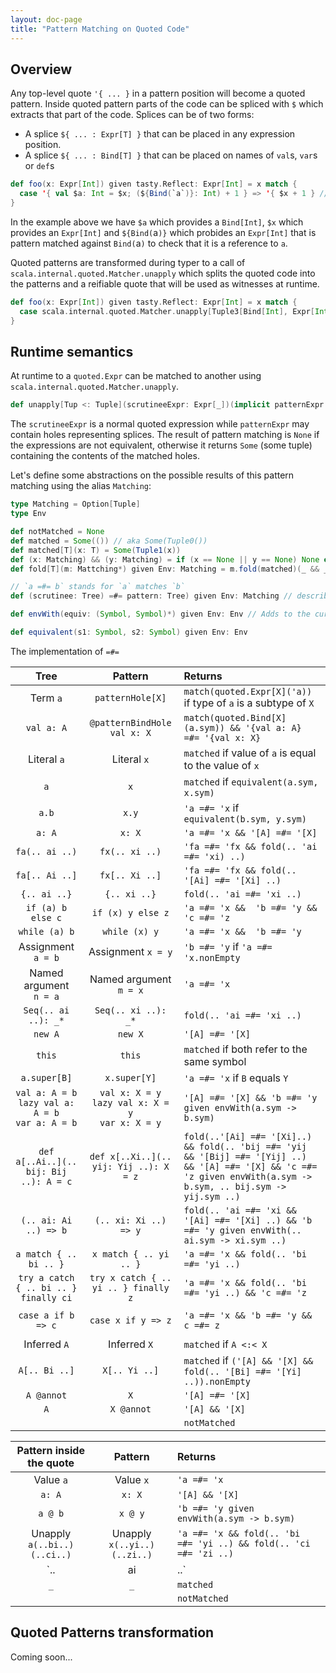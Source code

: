 ```yaml
---
layout: doc-page
title: "Pattern Matching on Quoted Code"
---
```



## Overview

Any top-level quote `'{ ... }` in a pattern position will become a quoted pattern. Inside quoted pattern parts of the code can be spliced with `$` which extracts that part of the code.
Splices can be of two forms:
* A splice `${ ... : Expr[T] }` that can be placed in any expression position.
* A splice `${ ... : Bind[T] }` that can be placed on names of `val`s, `var`s or `def`s

```scala
def foo(x: Expr[Int]) given tasty.Reflect: Expr[Int] = x match {
  case '{ val $a: Int = $x; (${Bind(`a`)}: Int) + 1 } => '{ $x + 1 } // TODO needs fix for #6328, `a` is currently not in scope while typing
}
```
In the example above we have `$a` which provides a `Bind[Int]`, `$x` which provides an `Expr[Int]` and `${Bind(`a`)}` which probides an `Expr[Int]` that is pattern matched against `Bind(`a`)` to check that it is a reference to `a`.

Quoted patterns are transformed during typer to a call of `scala.internal.quoted.Matcher.unapply` which splits the quoted code into the patterns and a reifiable quote that will be used as witnesses at runtime.

```scala
def foo(x: Expr[Int]) given tasty.Reflect: Expr[Int] = x match {
  case scala.internal.quoted.Matcher.unapply[Tuple3[Bind[Int], Expr[Int], Expr[Int]]](Tuple3(a, x, Bind(`a`), y))('{ @patternBindHole val a: Int = patternHole[Int]; patternHole[Int] + 1 }) =>
}
```


## Runtime semantics

At runtime to a `quoted.Expr` can be matched to another using `scala.internal.quoted.Matcher.unapply`.

```scala
def unapply[Tup <: Tuple](scrutineeExpr: Expr[_])(implicit patternExpr: Expr[_], reflection: Reflection): Option[Tup]
```

The `scrutineeExpr` is a normal quoted expression while `patternExpr` may contain holes representing splices.
The result of pattern matching is `None` if the expressions are not equivalent, otherwise it returns `Some` (some tuple) containing the contents of the matched holes.

Let's define some abstractions on the possible results of this pattern matching using the alias `Matching`:
```scala
type Matching = Option[Tuple]
type Env

def notMatched = None
def matched = Some(()) // aka Some(Tuple0())
def matched[T](x: T) = Some(Tuple1(x))
def (x: Matching) && (y: Matching) = if (x == None || y == None) None else Some(x.get ++ y.get)
def fold[T](m: Mattching*) given Env: Matching = m.fold(matched)(_ && _)

// `a =#= b` stands for `a` matches `b` 
def (scrutinee: Tree) =#= pattern: Tree) given Env: Matching // described by cases in the tables below

def envWith(equiv: (Symbol, Symbol)*) given Env: Env // Adds to the current environment the fact that s1 from the scrutinee is equivalent to s2 in the pattern

def equivalent(s1: Symbol, s2: Symbol) given Env: Env
```

The implementation of `=#=`

| Tree                      | Pattern                     | Returns     |
| :-----------------------: | :-------------------------: | :---------- |
| Term `a`                  | `patternHole[X]`            | `match(quoted.Expr[X]('a))` if type of `a` is a subtype of `X`
| `val a: A`                | `@patternBindHole val x: X` | `match(quoted.Bind[X](a.sym)) && '{val a: A} =#= '{val x: X}`
| Literal `a`               | Literal `x`                 | `matched` if value of `a` is equal to the value of `x`
| `a`                       | `x`                         | `matched` if `equivalent(a.sym, x.sym)`
| `a.b`                     | `x.y`                       | `'a =#= 'x` if `equivalent(b.sym, y.sym)`
| `a: A`                    | `x: X`                      | `'a =#= 'x && '[A] =#= '[X]`
| `fa(.. ai ..)`            | `fx(.. xi ..)`              | `'fa =#= 'fx && fold(.. 'ai =#= 'xi) ..)`
| `fa[.. Ai ..]`            | `fx[.. Xi ..]`              | `'fa =#= 'fx && fold(.. '[Ai] =#= '[Xi] ..)`
| `{.. ai ..}`              | `{.. xi ..}`                | `fold(.. 'ai =#= 'xi ..)`
| `if (a) b else c`         | `if (x) y else z`           | `'a =#= 'x &&  'b =#= 'y && 'c =#= 'z`
| `while (a) b`             | `while (x) y`               | `'a =#= 'x &&  'b =#= 'y`
| Assignment `a = b`        | Assignment `x = y`          | `'b =#= 'y` if `'a =#= 'x.nonEmpty`
| Named argument<br>`n = a` | Named argument<br>`m = x`   | `'a =#= 'x`
| `Seq(.. ai ..): _*`       | `Seq(.. xi ..): _*`         | `fold(.. 'ai =#= 'xi ..)`
| `new A`                   | `new X`                     | `'[A] =#= '[X]`
| `this`                    | `this`                      | `matched` if both refer to the same symbol
| `a.super[B]`              | `x.super[Y]`                | `'a =#= 'x` if `B` equals `Y`
| `val a: A = b`<br>`lazy val a: A = b`<br>`var a: A = b` | `val x: X = y`<br>`lazy val x: X = y`<br>`var x: X = y`              | `'[A] =#= '[X] && 'b =#= 'y given envWith(a.sym -> b.sym)`
| `def a[..Ai..](.. bij: Bij ..): A = c` | `def x[..Xi..](.. yij: Yij ..): X = z` | `fold(..'[Ai] =#= '[Xi]..) && fold(.. 'bij =#= 'yij && '[Bij] =#= '[Yij] ..) && '[A] =#= '[X] && 'c =#= 'z given envWith(a.sym -> b.sym, .. bij.sym -> yij.sym ..)`
| `(.. ai: Ai ..) => b` | `(.. xi: Xi ..) => y` | `fold(.. 'ai =#= 'xi && '[Ai] =#= '[Xi] ..) && 'b =#= 'y given envWith(.. ai.sym -> xi.sym ..)`
| `a match { .. bi .. }`    | `x match { .. yi .. }`   | `'a =#= 'x && fold(.. 'bi =#= 'yi ..)`
| `try a catch { .. bi .. } finally ci`    | `try x catch { .. yi .. } finally z`   | `'a =#= 'x && fold(.. 'bi =#= 'yi ..) && 'c =#= 'z`
|                           |                          |
| `case a if b => c`        | `case x if y => z`       | `'a =#= 'x && 'b =#= 'y && c =#= z`
|                           |                          |
| Inferred `A`              | Inferred `X`             | `matched` if `A <:< X`
| `A[.. Bi ..]`             | `X[.. Yi ..]`            | `matched` if `('[A] && '[X] && fold(.. '[Bi] =#= '[Yi] ..)).nonEmpty`
| `A @annot`                | `X`                      | `'[A] =#= '[X]`
| `A`                       | `X @annot`               | `'[A] && '[X]`
|                           |                          | `notMatched`


| Pattern inside the quote    | Pattern                     | Returns        |
| :-------------------------: |:--------------------------: | :------------- |
| Value `a`                   | Value `x`                   | `'a =#= 'x`
| `a: A`                      | `x: X`                      | `'[A] && '[X]`
| `a @ b`                     | `x @ y`                     | `'b =#= 'y given envWith(a.sym -> b.sym)`
| Unapply `a(..bi..)(..ci..)` | Unapply `x(..yi..)(..zi..)` | `'a =#= 'x && fold(.. 'bi =#= 'yi ..) && fold(.. 'ci =#= 'zi ..)`
| `.. | ai | ..`              | `.. | xi | ..`              | `fold(.. 'ai =#= 'xi ..)`
| `_`                         | `_`                         | `matched`
|                             |                             | `notMatched`

<!-- TODO spec for the environment from patterns propagated to the result -->


## Quoted Patterns transformation

Coming soon...

